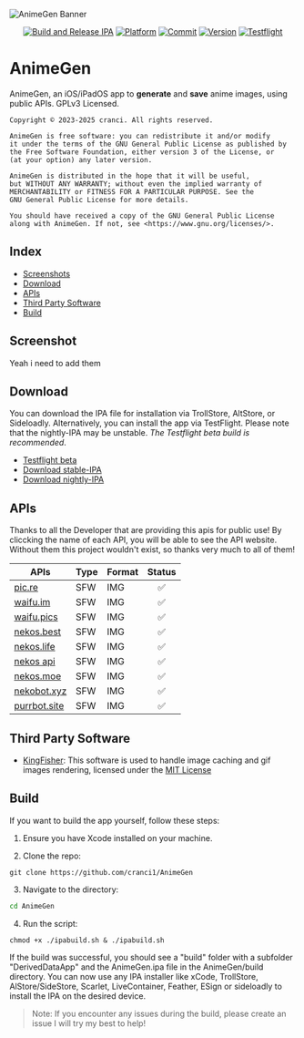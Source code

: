 ![AnimeGen Banner](https://raw.githubusercontent.com/cranci1/AnimeGen/a1ea2503e6ea63c47130f89e027cda18f7d28c0a/Images/banner.jpeg)

<div align="center">

[![Build and Release IPA](https://github.com/cranci1/AnimeGen/actions/workflows/build%20copy.yml/badge.svg)](https://github.com/cranci1/AnimeGen/actions/workflows/build%20copy.yml)
[![Platform](https://img.shields.io/badge/Platform-iOS%20%7C%20iPadOS%2013.0%2B-orange?logo=apple&logoColor=white)](https://img.shields.io/badge/Platform-iOS%20%7C%20iPadOS%2014.0%2B-red?logo=apple&logoColor=white)
[![Commit](https://custom-icon-badges.demolab.com/github/last-commit/cranci1/AnimeGen)](https://custom-icon-badges.demolab.com/github/last-commit/cranci1/AnimeGen) 
[![Version](https://custom-icon-badges.demolab.com/github/v/release/cranci1/AnimeGen)](https://custom-icon-badges.demolab.com/github/v/release/cranci1/AnimeGen)
[![Testflight](https://img.shields.io/badge/Join-Testflight-008080)](https://testflight.apple.com/join/jqx2hEkN)

</div>

# AnimeGen
AnimeGen, an iOS/iPadOS app to **generate** and **save** anime images, using public APIs. GPLv3 Licensed.

```
Copyright © 2023-2025 cranci. All rights reserved.

AnimeGen is free software: you can redistribute it and/or modify
it under the terms of the GNU General Public License as published by
the Free Software Foundation, either version 3 of the License, or
(at your option) any later version.

AnimeGen is distributed in the hope that it will be useful,
but WITHOUT ANY WARRANTY; without even the implied warranty of
MERCHANTABILITY or FITNESS FOR A PARTICULAR PURPOSE. See the
GNU General Public License for more details.

You should have received a copy of the GNU General Public License
along with AnimeGen. If not, see <https://www.gnu.org/licenses/>.
```

## Index

- [Screenshots](#screenshots)
- [Download](#download)
- [APIs](#apis)
- [Third Party Software](#third-party-software)
- [Build](#build)

## Screenshot
Yeah i need to add them

## Download

You can download the IPA file for installation via TrollStore, AltStore, or Sideloadly. Alternatively, you can install the app via TestFlight. Please note that the nightly-IPA may be unstable. *The Testflight beta build is recommended*.

- [Testflight beta](https://testflight.apple.com/join/jqx2hEkN)
- [Download stable-IPA](https://github.com/cranci1/AnimeGen/releases/download/v2.0.0/AnimeGen.ipa)
- [Download nightly-IPA](https://nightly.link/cranci1/AnimeGen/workflows/build/main/AnimeGen-IPA.zip)

## APIs

Thanks to all the Developer that are providing this apis for public use! By cliccking the name of each API, you will be able to see the API website.
Without them this project wouldn't exist, so thanks very much to all of them!

| APIs                                                       | Type     | Format  | Status |
| ---------------------------------------------------------- | -------- | ------- | :----: |
| [pic.re](https://doc.pic.re/)                              | SFW      | IMG     |   ✅   |
| [waifu.im](https://docs.waifu.im/)                         | SFW      | IMG     |   ✅   |
| [waifu.pics](https://waifu.pics)                           | SFW      | IMG     |   ✅   |
| [nekos.best](https://waifu.best)                           | SFW      | IMG     |   ✅   |
| [nekos.life](https://waifu.life)                           | SFW      | IMG     |   ✅   |
| [nekos api](https://nekosapi.com/)                         | SFW      | IMG     |   ✅   |
| [nekos.moe](https://nekos.moe/)                            | SFW      | IMG     |   ✅   |
| [nekobot.xyz](https://nekobot.xyz/)                        | SFW      | IMG     |   ✅   |
| [purrbot.site](https://purrbot.site)                       | SFW      | IMG     |   ✅   |

## Third Party Software

- [KingFisher](https://github.com/onevcat/Kingfisher): This software is used to handle image caching and gif images rendering, licensed under the [MIT License](https://github.com/onevcat/Kingfisher/blob/master/LICENSE)

## Build

If you want to build the app yourself, follow these steps:

1. Ensure you have Xcode installed on your machine.

2. Clone the repo:

```
git clone https://github.com/cranci1/AnimeGen
```

3. Navigate to the directory:

```bash
cd AnimeGen
```

4. Run the script:

```
chmod +x ./ipabuild.sh & ./ipabuild.sh
```

If the build was successful, you should see a "build" folder with a subfolder "DerivedDataApp" and the AnimeGen.ipa file in the AnimeGen/build directory. You can now use any IPA installer like xCode, TrollStore, AlStore/SideStore, Scarlet, LiveContainer, Feather, ESign or sideloadly to install the IPA on the desired device.

> Note: If you encounter any issues during the build, please create an issue I will try my best to help!

